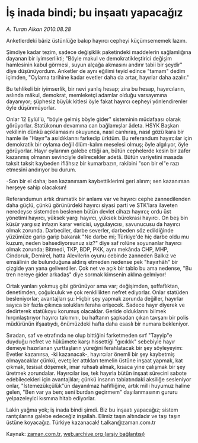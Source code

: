 # İş inada bindi; bu inşaatı yapacağız

*A. Turan Alkan 2010.08.28*

<td class="columnist-detail">
<p>Anketlerdeki bâriz üstünlüğe bakıp hayırcı cepheyi küçümsememek lazım.</p>
<p>
<div id="haberMetinDiv">
<p>Şimdiye kadar tezim, sadece değişiklik paketindeki maddelerin sağlamlığına dayanan bir iyimserlikti; "Böyle makul ve demokratikleştirici değişim hamlesinin kabul görmesi, suyun alçağa akmasını andırır tabii bir şeydir" diye düşünüyordum. Anketler de aynı eğilimi teyid edince "tamam" dedim içimden, "Oylama tarihine kadar evetler daha da artar, hayırlar daha azalır."
<p>Bu tehlikeli bir iyimserlik, bir nevi yanlış hesap; zira bu hesap, hayırcıların, aslında mâkul, demokrat, memleketçi adamlar olduğu varsayımına dayanıyor; şüphesiz büyük kitlesi öyle fakat hayırcı cepheyi yönlendirenler öyle düşünmüyorlar.
<p>Onlar 12 Eylül'ü, "böyle gelmiş böyle gider" sisteminin müdafaası olarak görüyorlar. Statükonun devamına can bağlamışlar âdeta. HSYK Başkan vekilinin dünkü açıklamasını okuyunca, nasıl canhıraş, nasıl gözü kara bir hamle ile "Hayır"a asıldıklarını farkedip ürktüm. Bu referandum hayırcılar için demokratik bir oylama değil ölüm-kalım meselesi olmuş; öyle algılıyor, öyle görüyorlar. Hayır oylarının galebe ettiği an, bütün cephelerde kesin bir zafer kazanmış olmanın sevinciyle delirecekler adetâ. Bütün variyetini masada taksit taksit kaybeden iflâhsız bir kumarbazın, rakibini "son bir el"e razı etmesini andırıyor bu durum.
<p>-Son bir el daha; ben kazanırsam kaybettiklerimi geri alırım; sen kazanırsan herşeye sahip olacaksın!
<p>Referandumun artık dramatik bir anlamı var ve hayırcı cephe zannedilenden daha güçlü, çünkü görünürdeki hayırcı siyasi parti ve STK'lara ilaveten neredeyse sistemden beslenen bütün devlet cihazı hayırcı; ordu üst yönetimi hayırcı, yüksek yargı hayırcı, yüksek bürokrasi hayırcı. On beş bin küsür yargısız infazın karar vericisi, uygulayıcısı, savunucusu da hayırcı olmak zorunda. Darbeciler, darbe severler, darbeden söz edildiğinde yüzümüze garip garip bakarak "Ne darbe mi; Türkiye'de hiç darbe oldu mu kuzum, neden bahsediyorsunuz siz?" diye saf rolüne soyunanlar hayırcı olmak zorunda; Bitmedi, TKP, BDP, PKK, aynı mekânda CHP, MHP, Cindoruk, Demirel, hatta Alevilerin oyunu cebinde zanneden Balkız ve emsâlinin de bulunduğuna aldırış etmeden nedense pek "hayırhâh" bir çizgide yan yana geliverdiler. Çok net ve açık bir tablo bu ama nedense, "Bu tren nereye gider arkadaş" diye sormak kimsenin aklına gelmiyor!
<p>Ortak yanları yokmuş gibi görünüyor ama var; değişimden, şeffaflıktan, denetimden, çoğulculuk ve çok renklilikten nefret ediyorlar. Onlar statüden besleniyorlar; avantajları şu: Hiçbir şey yapmak zorunda değiller, hayırlar sayıca bir fazla çıkınca solukları feraha erişecek. Sadece hayır diyerek ve dedirterek statükoyu korumuş olacaklar. Geride olduklarını bilmek hırçınlaştırıyor hayırcı takımını, bu haftanın şapkadan çıkan tavşanı bir polis müdürünün ifşaatıydı, önümüzdeki hafta daha esaslı bir numara bekleniyor.
<p>Sıradan, saf ve etrafında ne olup bittiğini farketmeden sırf "Tayyip"e duyduğu nefret ve hükümete karşı hissettiği "gıcıklık" sebebiyle hayır demeye hazırlanan yurttaşların yüreğini ferahlatacak bir şey söyleyeyim: Evetler kazanırsa, -ki kazanacak-, hayırcılar önemli bir şey kaybetmiş olmayacaklar çünkü, evetçiler attıkları temelin üstüne inşaat yapmak, kat çıkmak, tesisat döşemek, imar ruhsatı almak, kısaca yine çalışmak bir şey üretmek zorundalar. Hayırcılar ise, tek hayırla bütün inşaat sürecini sabote edebilecekleri için avantajlılar; çünkü insanın tabiatındaki aksiliğe sesleniyor onlar, "İstemezükçülük"ün dayanılmaz hafifliğine, artık milli huyumuz haline gelen, "Ben var ya ben; seni burdan geçirmem" dayılanmasının gururu yelpazeleyici kısmına hitab ediyorlar.
<p>Lakin yağma yok; iş inada bindi şimdi. Biz bu inşaatı yapacağız; sistem rantçılarına galebe edeceğiz inşallah. Elimiz taşın altındadır ve taşı taşın üstüne koyacağız. Türkiye kazanacak! t.alkan@zaman.com.tr
<p></p></p></p></p></p></p></p></p></p></div>
</p>
<a href="http://web.archive.org/web/20110104233729/mailto:t.alkan@zaman.com.tr">
</a></td>

Kaynak: [zaman.com.tr](http://zaman.com.tr/yazar.do?yazino=1020997), [web.archive.org (arşiv bağlantısı)](http://web.archive.org/web/20110104233729/http://www.zaman.com.tr/yazar.do?yazino=1020997)
